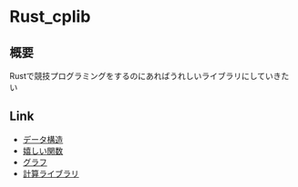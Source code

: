 # Rust_cplib

## 概要

Rustで競技プログラミングをするのにあればうれしいライブラリにしていきたい

## Link

- [データ構造](./src/data_structure/data_structure.md)
- [嬉しい関数](./src/useful_functions/useful_functions.md)
- [グラフ](./src/graph/graph.md)
- [計算ライブラリ](./src/math/math.md)